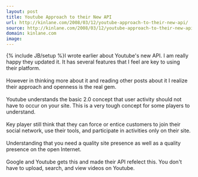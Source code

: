 ```yaml
---
layout: post
title: Youtube Approach to their New API
url: http://kinlane.com/2008/03/12/youtube-approach-to-their-new-api/
source: http://kinlane.com/2008/03/12/youtube-approach-to-their-new-api/
domain: kinlane.com
image: 
---
```

{% include JB/setup %}I wrote earlier about Youtube's new API. I am really happy they updated it. It has several features that I feel are key to using their platform.<br />
<br />
However in thinking more about it and reading other posts about it I realize their approach and openness is the real gem.<br />
<br />
Youtube understands the basic 2.0 concept that user activity should not have to occur on your site. This is a very tough concept for some players to understand.<br />
<br />
Key player still think that they can force or entice customers to join their social network, use their tools, and participate in activities only on their site.<br />
<br />
Understanding that you need a quality site presence as well as a quality presence on the open Internet.<br />
<br />
Google and Youtube gets this and made their API refelect this. You don't have to upload, search, and view videos on Youtube.